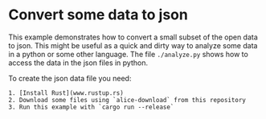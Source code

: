 # Convert some data to json

This example demonstrates how to convert a small subset of the open data to json.
This might be useful as a quick and dirty way to analyze some data in a python or some other language.
The file `./analyze.py` shows how to access the data in the json files in python.

To create the json data file you need:

	1. [Install Rust](www.rustup.rs)
	2. Download some files using `alice-download` from this repository
	3. Run this example with `cargo run --release`
	
